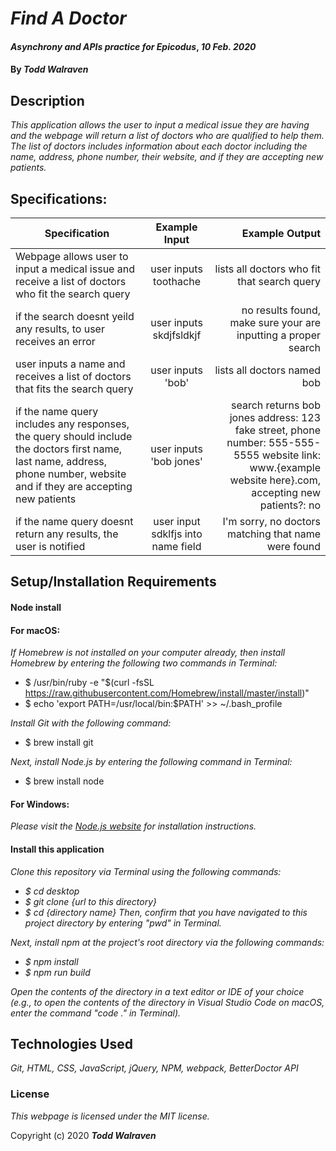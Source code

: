 # _Find A Doctor_

#### _Asynchrony and APIs practice for Epicodus_, _10 Feb. 2020_

#### By _**Todd Walraven**_

## Description

_This application allows the user to input a medical issue they are having and the webpage will return a list of doctors who are qualified to help them. The list of doctors includes information about each doctor including the name, address, phone number, their website, and if they are accepting new patients._

## Specifications:

| Specification | Example Input | Example Output |
| ------------- |:-------------:| -------------------:|
| Webpage allows user to input a medical issue and receive a list of doctors who fit the search query | user inputs toothache | lists all doctors who fit that search query |
|if the search doesnt yeild any results, to user receives an error|user inputs skdjfsldkjf| no results found, make sure your are inputting a proper search
| user inputs a name and receives a list of doctors that fits the search query | user inputs 'bob' | lists all doctors named bob |
 if the name query includes any responses, the query should include the doctors first name, last name, address, phone number, website and if they are accepting new patients|user inputs 'bob jones' |search returns bob jones address: 123 fake street, phone number: 555-555-5555 website link: www.{example website here}.com, accepting new patients?: no |
 |if the name query doesnt return any results, the user is notified |user input sdklfjs into name field|I'm sorry, no doctors matching that name were found|


## Setup/Installation Requirements

#### Node install

#### For macOS:
_If Homebrew is not installed on your computer already, then install Homebrew by entering the following two commands in Terminal:_
* $ /usr/bin/ruby -e "$(curl -fsSL https://raw.githubusercontent.com/Homebrew/install/master/install)"
* $ echo 'export PATH=/usr/local/bin:$PATH' >> ~/.bash_profile

_Install Git with the following command:_
* $ brew install git

_Next, install Node.js by entering the following command in Terminal:_
* $ brew install node

#### For Windows:
_Please visit the [Node.js website](https://nodejs.org/en/download/) for installation instructions._


#### Install this application

_Clone this repository via Terminal using the following commands:_
* _$ cd desktop_
* _$ git clone {url to this directory}_
* _$ cd {directory name}_
_Then, confirm that you have navigated to this project directory by entering "pwd" in Terminal._

_Next, install npm at the project's root directory via the following commands:_
* _$ npm install_
* _$ npm run build_

_Open the contents of the directory in a text editor or IDE of your choice (e.g., to open the contents of the directory in Visual Studio Code on macOS, enter the command "code ." in Terminal)._

## Technologies Used

_Git, HTML, CSS, JavaScript, jQuery, NPM, webpack, BetterDoctor API_

### License

*This webpage is licensed under the MIT license.*

Copyright (c) 2020 **_Todd Walraven_**